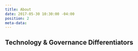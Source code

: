 ```yaml
---
title: About
date: 2017-05-30 10:30:00 -04:00
position: 2
meta-data: 
---
```


## Technology & Governance Differentiators
